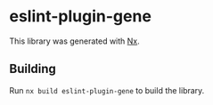 # eslint-plugin-gene

This library was generated with [Nx](https://nx.dev).

## Building

Run `nx build eslint-plugin-gene` to build the library.
